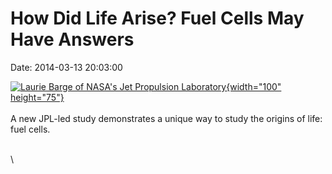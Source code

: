How Did Life Arise? Fuel Cells May Have Answers
===============================================

Date: 2014-03-13 20:03:00

[![Laurie Barge of NASA\'s Jet Propulsion
Laboratory](http://www.jpl.nasa.gov/images/universe/20140313/astrobiology20140313-226.jpg){width="100"
height="75"}](http://www.jpl.nasa.gov/news/news.cfm?release=2014-079&rn=news.xml&rst=4076)\
\
A new JPL-led study demonstrates a unique way to study the origins of
life: fuel cells.

\
\
